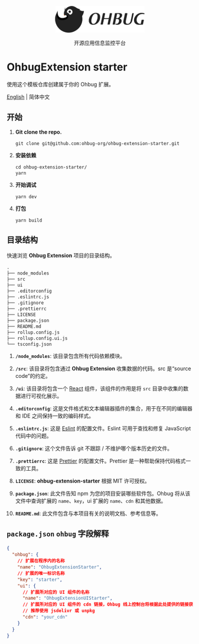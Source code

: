 <div align="center">
  <a href="https://ohbug.net" target="_blank">
    <img src="https://raw.githubusercontent.com/ohbug-org/blog/master/images/ohbug_logo.svg" alt="Ohbug" height="72">
  </a>
  
  <p>开源应用信息监控平台</p>
</div>

# OhbugExtension starter

使用这个模板仓库创建属于你的 Ohbug 扩展。

[English](./README.md) | 简体中文

## 开始

1.  **Git clone the repo.**
    ```shell
    git clone git@github.com:ohbug-org/ohbug-extension-starter.git
    ```
1.  **安装依赖**
    ```shell
    cd ohbug-extension-starter/
    yarn
    ```
1.  **开始调试**
    ```shell
    yarn dev
    ```
1.  **打包**
    ```shell
    yarn build
    ```

## 目录结构

快速浏览 **Ohbug Extension** 项目的目录结构。

    .
    ├── node_modules
    ├── src
    ├── ui
    ├── .editorconfig
    ├── .eslintrc.js
    ├── .gitignore
    ├── .prettierrc
    ├── LICENSE
    ├── package.json
    ├── README.md
    ├── rollup.config.js
    ├── rollup.config.ui.js
    └── tsconfig.json

1.  **`/node_modules`**: 该目录包含所有代码依赖模块。

1.  **`/src`**: 该目录将包含通过 **Ohbug Extension** 收集数据的代码。src 是“source code”的约定。

1.  **`/ui`**: 该目录将包含一个 [React](https://reactjs.org/) 组件，该组件的作用是将 `src` 目录中收集的数据进行可视化展示。

1.  **`.editorconfig`**: 这是文件格式和文本编辑器插件的集合，用于在不同的编辑器和 IDE 之间保持一致的编码样式。

1.  **`.eslintrc.js`**: 这是 [Eslint](https://eslint.org/) 的配置文件。Eslint 可用于查找和修复 JavaScript 代码中的问题。

1.  **`.gitignore`**: 这个文件告诉 git 不跟踪 / 不维护哪个版本历史的文件。

1.  **`.prettierrc`**: 这是 [Prettier](https://prettier.io/) 的配置文件。Prettier 是一种帮助保持代码格式一致的工具。

1.  **`LICENSE`**: **ohbug-extension-starter** 根据 MIT 许可授权。

1.  **`package.json`**: 此文件告知 npm 为您的项目安装哪些软件包。Ohbug 将从该文件中查询扩展的 `name`、`key`，ui 扩展的 `name`、`cdn` 和其他数据。

1.  **`README.md`**: 此文件包含与本项目有关的说明文档、参考信息等。

## `package.json` `ohbug` 字段解释

```json
{
  "ohbug": {
    // 扩展在程序内的名称
    "name": "OhbugExtensionStarter",
    // 扩展的唯一标识名称
    "key": "starter",
    "ui": {
      // 扩展所对应的 UI 组件的名称
      "name": "OhbugExtensionUIStarter",
      // 扩展所对应的 UI 组件的 cdn 链接，Ohbug 线上控制台将根据此处提供的链接获取资源文件
      // 推荐使用 jsdelivr 或 unpkg
      "cdn": "your_cdn"
    }
  }
}
```
